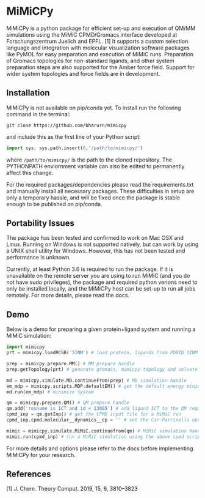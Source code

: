# MiMiCPy
MiMiCPy is a python package for efficient set-up and execution of QM/MM simulations using the MiMiC CPMD/Gromacs interface developed at Forschungszentrum Juelich and EPFL. [1] It supports a custom selection language and integration with molecular visualization software packages like PyMOL for easy preparation and execution of MiMiC runs. Preparation of Gromacs topologies for non-standard ligands, and other system preparation steps are also supported for the Amber force field. Support for wider system topologies and force fields are in development.

## Installation
MiMiCPy is not available on pip/conda yet. To install run the following command in the terminal:
```
git clone https://github.com/bharurn/mimicpy
```
and include this as the first line of your Python script:
```python
import sys; sys.path.insert(0,'/path/to/mimicpy/')
```
where `/path/to/mimicpy/` is the path to the cloned repository. The PYTHONPATH enviornment variable can also be edited to permanently affect this change.

For the required packages/dependencies please read the requirements.txt and manually install all necessary packages.
These difficulties in setup are only a temporary hassle, and will be fixed once the package is stable enough to be published on pip/conda.

## Portability Issues
The package has been tested and confirmed to work on Mac OSX and Linux. Running on Windows is not supported natively, but can work by using a UNIX shell utility for Windows. However, this has not been tested and performance is unknown.

Currently, at least Python 3.6 is required to run the package. If it is unavailable on the remote server you are using to run MiMiC (and you do not have sudo privileges), the package and required python verions need to only be installed locally, and the MiMiCPy host can be set-up to run all jobs remotely. For more details, please read the docs.

## Demo
Below is a demo for preparing a given protein+ligand system and running a MiMiC simulation:
```python
import mimicpy
prt = mimicpy.loadRCSB('3INM') # load protein, ligands from PDBID 3INM and generate ligand topologies

prep = mimicpy.prepare.MM() # MM prepare handle
prep.getTopology(prt) # generate gromacs, mimicpy topology and solvate

md = mimicpy.simulate.MD.continueFrom(prep) # MD simulation handle
em_mdp = mimicpy.scripts.MDP.defaultEM() # get the default energy minimization MDP Gromacs file
md.run(em_mdp) # minimize system

qm = mimicpy.prepare.QM() # QM prepare handle
qm.add('resname is ICT and id < 13085') # add ligand ICT to the QM region
cpmd_inp = qm.getInp() # get the CPMD input file for a MiMiC run
cpmd_inp.cpmd.molecular__dynamics__cp = '' # set the Car-Parrinello option ON in the input script

mimic = mimicpy.simulate.MiMiC.continuefrom(qm) # MiMiC simulation handle
mimic.run(cpmd_inp) # run a MiMiC simulation using the above cpmd script
```
For more details and options please refer to the docs before implementing MiMiCPy for your research.
 
## References
[1] J. Chem. Theory Comput. 2019, 15, 6, 3810–3823

